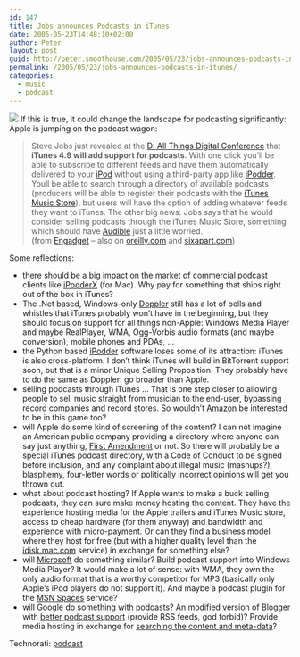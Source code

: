 ```yaml
---
id: 147
title: Jobs announces Podcasts in iTunes
date: 2005-05-23T14:48:10+02:00
author: Peter
layout: post
guid: http://peter.smoothouse.com/2005/05/23/jobs-announces-podcasts-in-itunes/
permalink: /2005/05/23/jobs-announces-podcasts-in-itunes/
categories:
  - music
  - podcast
---
```

<img src="http://www.pixagogo.com/S5vpfnjbBPdPmrKpopib4vMg9I4BZ!nxrloAESi!RsmNQK8UPbcRKLS85zNEorSZKHlq3om5nPLdhuachIIAatPZNHHWcqKK4bthN8eaFMETZ0OcCUbV7pt!E!8Fow-9Juv7L1jwWtqF6I9BDUJ5DzUg__/SteveJobs.jpg" border="0" />  
If this is true, it could change the landscape for podcasting significantly: Apple is jumping on the podcast wagon:

> Steve Jobs just revealed at the [D: All Things Digital Conference](http://d.wsj.com/) that **iTunes 4.9 will add support for podcasts**. With one click you&#8217;ll be able to subscribe to different feeds and have them automatically delivered to your [iPod](http://www.apple.com/ipod/) without using a third-party app like [iPodder](http://ipodder.sourceforge.net/). Youll be able to search through a directory of available podcasts (producers will be able to register their podcasts with the [iTunes Music Store](http://www.apple.com/itunes/store/)), but users will have the option of adding whatever feeds they want to iTunes. The other big news: Jobs says that he would consider selling podcasts through the iTunes Music Store, something which should have [Audible](http://www.audible.com) just a little worried.  
> (from [Engadget](http://www.engadget.com/entry/1234000027044248/) &#8211; also on [oreilly.com](http://radar.oreilly.com/archives/2005/05/podcast_support.html) and [sixapart.com](http://www.sixapart.com/pronet/weblog/2005/05/podcasting_in_i.html))

Some reflections:

  * there should be a big impact on the market of commercial podcast clients like [iPodderX](http://www.ipodderx.com) (for Mac). Why pay for something that ships right out of the box in iTunes? 
  * The .Net based, Windows-only [Doppler](http://www.dopplerradio.net) still has a lot of bells and whistles that iTunes probably won&#8217;t have in the beginning, but they should focus on support for all things non-Apple: Windows Media Player and maybe RealPlayer, WMA, Ogg-Vorbis audio formats (and maybe conversion), mobile phones and PDAs, &#8230; 
  * the Python based [iPodder](http://ipodder.sourceforge.net) software loses some of its attraction: iTunes is also cross-platform. I don&#8217;t think iTunes will build in BitTorrent support soon, but that is a minor Unique Selling Proposition. They probably have to do the same as Doppler: go broader than Apple. 
  * selling podcasts through iTunes &#8230; That is one step closer to allowing people to sell music straight from musician to the end-user, bypassing record companies and record stores. So wouldn&#8217;t [Amazon](http://www.amazon.com) be interested to be in this game too? 
  * will Apple do some kind of screening of the content? I can not imagine an American public company providing a directory where anyone can say just anything, [First Amendment](http://www.law.cornell.edu/topics/first_amendment.html) or not. So there will probably be a special iTunes podcast directory, with a Code of Conduct to be signed before inclusion, and any complaint about illegal music (mashups?), blasphemy, four-letter words or politically incorrect opinions will get you thrown out. 
  * what about podcast hosting? If Apple wants to make a buck selling podcasts, they can sure make money hosting the content. They have the experience hosting media for the Apple trailers and iTunes Music store, access to cheap hardware (for them anyway) and bandwidth and experience with micro-payment. Or can they find a business model where they host for free (but with a higher quality level than the [idisk.mac.com](http://idisk.mac.com) service) in exchange for something else? 
  * will [Microsoft](http://www.microsoft.com) do something similar? Build podcast support into Windows Media Player? It would make a lot of sense: with WMA, they own the only audio format that is a worthy competitor for MP3 (basically only Apple&#8217;s iPod players do not support it). And maybe a podcast plugin for the [MSN Spaces](http://spaces.msn.com/) service? 
  * will [Google](http://www.google.com) do something with podcasts? An modified version of Blogger with [better podcast support](http://blog.forret.com/blog/2004/10/how-to-podcast-with-blogger-and.html) (provide RSS feeds, god forbid)? Provide media hosting in exchange for [searching the content and meta-data](http://blog.forret.com/blog/2004/10/google-is-listening-searching-audio.html)? 

Technorati: <a href="http://technorati.com/tag/podcast" rel="tag">podcast</a>